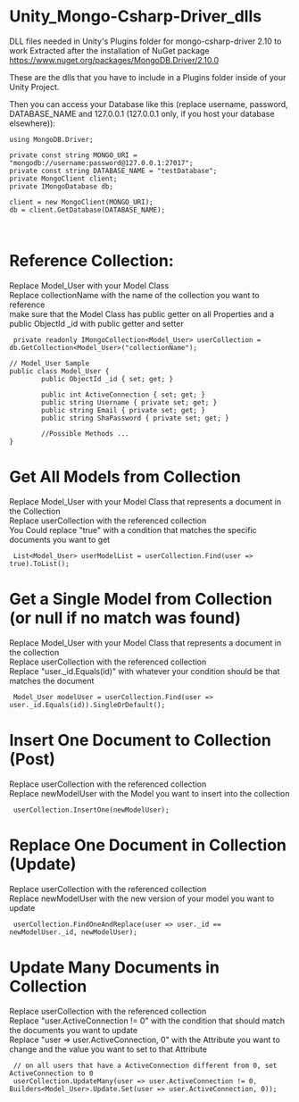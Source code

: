 # Unity_Mongo-Csharp-Driver_dlls
DLL files needed in Unity's Plugins folder for mongo-csharp-driver 2.10 to work
Extracted after the installation of NuGet package https://www.nuget.org/packages/MongoDB.Driver/2.10.0

These are the dlls that you have to include in a Plugins folder inside of your Unity Project.

Then you can access your Database like this (replace username, password, DATABASE_NAME and 127.0.0.1 (127.0.0.1 only, if you host your database elsewhere)):

```script
using MongoDB.Driver;

private const string MONGO_URI = "mongodb://username:password@127.0.0.1:27017";
private const string DATABASE_NAME = "testDatabase";
private MongoClient client;
private IMongoDatabase db;

client = new MongoClient(MONGO_URI);
db = client.GetDatabase(DATABASE_NAME);
        
```
```script
```
# Reference Collection:
Replace Model_User with your Model Class  
Replace collectionName with the name of the collection you want to reference  
make sure that the Model Class has public getter on all Properties and a public ObjectId _id with public getter and setter  
```script
 private readonly IMongoCollection<Model_User> userCollection = db.GetCollection<Model_User>("collectionName");
```

```script
// Model_User Sample
public class Model_User {
        public ObjectId _id { set; get; }
        
        public int ActiveConnection { set; get; }
        public string Username { private set; get; }
        public string Email { private set; get; }
        public string ShaPassword { private set; get; }
        
        //Possible Methods ...
}
```

# Get All Models from Collection
Replace Model_User with your Model Class that represents a document in the Collection   
Replace userCollection with the referenced collection  
You Could replace "true" with a condition that matches the specific documents you want to get
```script
 List<Model_User> userModelList = userCollection.Find(user => true).ToList();
```

# Get a Single Model from Collection (or null if no match was found)
Replace Model_User with your Model Class that represents a document in the collection   
Replace userCollection with the referenced collection   
Replace "user._id.Equals(id)" with whatever your condition should be that matches the document   
```script
 Model_User modelUser = userCollection.Find(user => user._id.Equals(id)).SingleOrDefault();
```

# Insert One Document to Collection (Post)
Replace userCollection with the referenced collection   
Replace newModelUser with the Model you want to insert into the collection   
```script
 userCollection.InsertOne(newModelUser);
```

# Replace One Document in Collection (Update)
Replace userCollection with the referenced collection   
Replace newModelUser with the new version of your model you want to update  
```script
 userCollection.FindOneAndReplace(user => user._id == newModelUser._id, newModelUser);
```

# Update Many Documents in Collection
Replace userCollection with the referenced collection  
Replace "user.ActiveConnection != 0" with the condition that should match the documents you want to update  
Replace "user => user.ActiveConnection, 0" with the Attribute you want to change and the value you want to set to that Attribute  
```script
 // on all users that have a ActiveConnection different from 0, set ActiveConnection to 0
 userCollection.UpdateMany(user => user.ActiveConnection != 0, Builders<Model_User>.Update.Set(user => user.ActiveConnection, 0));
```
